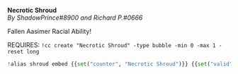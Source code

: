 **Necrotic Shroud**  
*By ShadowPrince#8900 and Richard P.#0666*  
  
Fallen Aasimer Racial Ability!  
  
REQUIRES: ``!cc create "Necrotic Shroud" -type bubble -min 0 -max 1 -reset long``  
```py  
!alias shroud embed {{set("counter", "Necrotic Shroud")}} {{set("valid",cc_exists(counter) and get_cc(counter)>0)}} -title "<name> uses Necrotic Shroud!" -desc "{{"You do not have this ability." if not cc_exists(counter) else "You unleash the divine energy within yourself, causing your eyes to turn into pools of darkness and two skeletal, ghostly, flightless wings to sprout from your back. The instant you transform, other creatures within 10 feet of you that can see you must each succeed on a Charisma saving throw DC "+str(8+proficiencyBonus+charismaMod)+" or become frightened of you until the end of your next turn. Your transformation lasts for 1 minute or until you end it as a bonus action. During it, once on each of your turns, you can deal <level> extra necrotic damage to one target when you deal damage to it. " if valid else "The channel fails, as they need to have long rest before channeling again."}}" {{mod_cc(counter,-1,True) if valid else ""}} -f "{{counter}}|{{'◉'*get_cc(counter) + '〇'*(get_cc_max(counter)-get_cc(counter)) if cc_exists(counter) else "*None*"}}" -thumb <image> -color <color>  
```